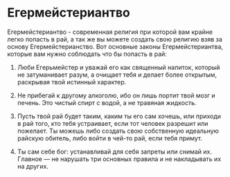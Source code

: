 # Егермейстериантво
Егермейстериантво - современная религия при которой вам крайне легко попасть в рай, а так же вы можете создать свою религию взяв за основу Егермейстерианство. Вот основные законы Егермейстериантва, которые вам нужно соблюдать что бы попасть в рай:

1. Люби Егерьмейстер и уважай его как священный напиток, который не затуманивает разум, а очищает тебя и делает более открытым, раскрывая твой истинный характер.

2. Не прибегай к другому алкоголю, ибо он лишь портит твой мозг и печень. Это чистый спирт с водой, а не травяная жидкость.

3. Пусть твой рай будет таким, каким ты его сам хочешь, или приходи в рай того, кто тебя устраивает, если тот человек разрешит или пожелает. Ты можешь либо создать свою собственную идеальную райскую обитель, либо войти в чей-то рай, если тебя примут.

4. Ты сам себе бог: устанавливай для себя запреты или снимай их. Главное — не нарушать три основных правила и не накладывать их на других.

